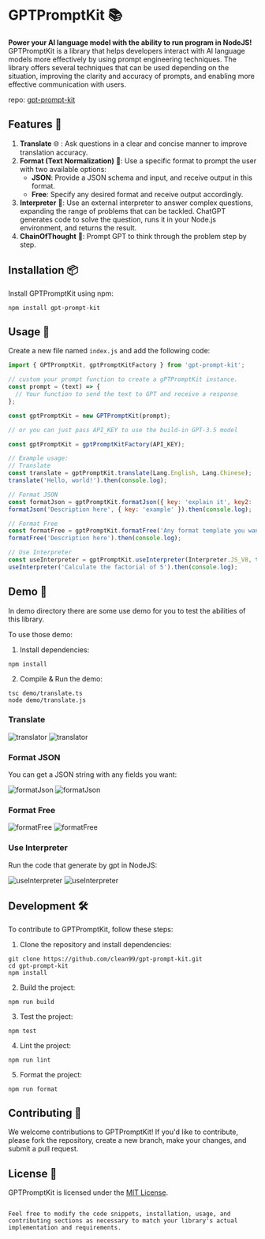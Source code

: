 # GPTPromptKit 📚

**Power your AI language model with the ability to run program in NodeJS!**
GPTPromptKit is a library that helps developers interact with AI language models more effectively by using prompt engineering techniques. The library offers several techniques that can be used depending on the situation, improving the clarity and accuracy of prompts, and enabling more effective communication with users.

repo: [gpt-prompt-kit](https://github.com/clean99/gpt-prompt-kit)

## Features 🎁

1. **Translate** 🌐 : Ask questions in a clear and concise manner to improve translation accuracy.
2. **Format (Text Normalization)** 📝: Use a specific format to prompt the user with two available options:
    - **JSON**: Provide a JSON schema and input, and receive output in this format.
    - **Free**: Specify any desired format and receive output accordingly.
3. **Interpreter** 🧐: Use an external interpreter to answer complex questions, expanding the range of problems that can be tackled. ChatGPT generates code to solve the question, runs it in your Node.js environment, and returns the result.
4. **ChainOfThought** 🤔: Prompt GPT to think through the problem step by step.

## Installation 📦

Install GPTPromptKit using npm:

```
npm install gpt-prompt-kit
```


## Usage 🚀

Create a new file named `index.js` and add the following code:

```javascript
import { GPTPromptKit, gptPromptKitFactory } from 'gpt-prompt-kit';

// custom your prompt function to create a gPTPromptKit instance.
const prompt = (text) => {
  // Your function to send the text to GPT and receive a response
};

const gptPromptKit = new GPTPromptKit(prompt);

// or you can just pass API_KEY to use the build-in GPT-3.5 model

const gptPromptKit = gptPromptKitFactory(API_KEY);

// Example usage:
// Translate
const translate = gptPromptKit.translate(Lang.English, Lang.Chinese);
translate('Hello, world!').then(console.log);

// Format JSON
const formatJson = gptPromptKit.formatJson({ key: 'explain it', key2: 'explain it' });
formatJson('Description here', { key: 'example' }).then(console.log);

// Format Free
const formatFree = gptPromptKit.formatFree('Any format template you want');
formatFree('Description here').then(console.log);

// Use Interpreter
const useInterpreter = gptPromptKit.useInterpreter(Interpreter.JS_V8, true);
useInterpreter('Calculate the factorial of 5').then(console.log);
```

## Demo 🥸

In demo directory there are some use demo for you to test the abilities of this library.

To use those demo:

1. Install dependencies:

```
npm install
```

2. Compile & Run the demo:

```
tsc demo/translate.ts
node demo/translate.js
```

### Translate

![translator](https://github.com/clean99/gpt-prompt-kit/blob/main//demo-img/translate.png "translator")
![translator](https://github.com/clean99/gpt-prompt-kit/blob/main//demo-img/translate2.png "translator")

### Format JSON

You can get a JSON string with any fields you want:

![formatJson](https://github.com/clean99/gpt-prompt-kit/blob/main//demo-img/formatJSON.png "formatJson")
![formatJson](https://github.com/clean99/gpt-prompt-kit/blob/main//demo-img/formatJSON2.png "formatJson")

### Format Free

![formatFree](https://github.com/clean99/gpt-prompt-kit/blob/main//demo-img/formatFree.png "formatFree")
![formatFree](https://github.com/clean99/gpt-prompt-kit/blob/main//demo-img/formatFree2.png "formatFree")

### Use Interpreter

Run the code that generate by gpt in NodeJS:

![useInterpreter](https://github.com/clean99/gpt-prompt-kit/blob/main//demo-img/interpreter.png "useInterpreter")
![useInterpreter](https://github.com/clean99/gpt-prompt-kit/blob/main//demo-img/interpreter2.png "useInterpreter")





## Development 🛠️

To contribute to GPTPromptKit, follow these steps:

1. Clone the repository and install dependencies:

```
git clone https://github.com/clean99/gpt-prompt-kit.git
cd gpt-prompt-kit
npm install
```

2. Build the project:

```
npm run build
```

3. Test the project:

```
npm test
```

4. Lint the project:

```
npm run lint
```

5. Format the project:

```
npm run format
```

## Contributing 🤝
We welcome contributions to GPTPromptKit! If you'd like to contribute, please fork the repository, create a new branch, make your changes, and submit a pull request.

## License 📄
GPTPromptKit is licensed under the [MIT License](/LICENSE).

```

Feel free to modify the code snippets, installation, usage, and contributing sections as necessary to match your library's actual implementation and requirements.
```
